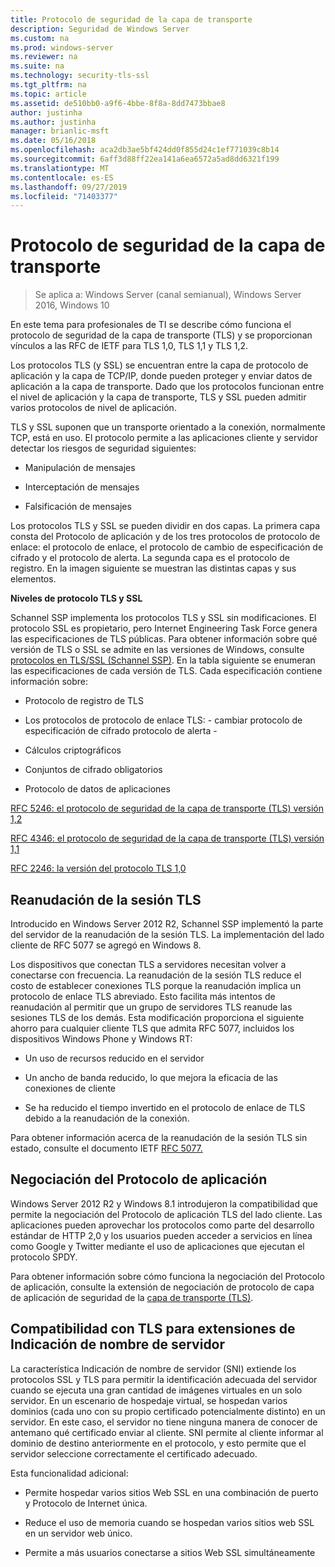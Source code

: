 ```yaml
---
title: Protocolo de seguridad de la capa de transporte
description: Seguridad de Windows Server
ms.custom: na
ms.prod: windows-server
ms.reviewer: na
ms.suite: na
ms.technology: security-tls-ssl
ms.tgt_pltfrm: na
ms.topic: article
ms.assetid: de510bb0-a9f6-4bbe-8f8a-8dd7473bbae8
author: justinha
ms.author: justinha
manager: brianlic-msft
ms.date: 05/16/2018
ms.openlocfilehash: aca2db3ae5bf424dd0f855d24c1ef771039c8b14
ms.sourcegitcommit: 6aff3d88ff22ea141a6ea6572a5ad8dd6321f199
ms.translationtype: MT
ms.contentlocale: es-ES
ms.lasthandoff: 09/27/2019
ms.locfileid: "71403377"
---
```

# <a name="transport-layer-security-protocol"></a>Protocolo de seguridad de la capa de transporte

>Se aplica a: Windows Server (canal semianual), Windows Server 2016, Windows 10

En este tema para profesionales de TI se describe cómo funciona el protocolo de seguridad de la capa de transporte (TLS) y se proporcionan vínculos a las RFC de IETF para TLS 1,0, TLS 1,1 y TLS 1,2.

Los protocolos TLS (y SSL) se encuentran entre la capa de protocolo de aplicación y la capa de TCP/IP, donde pueden proteger y enviar datos de aplicación a la capa de transporte. Dado que los protocolos funcionan entre el nivel de aplicación y la capa de transporte, TLS y SSL pueden admitir varios protocolos de nivel de aplicación.

TLS y SSL suponen que un transporte orientado a la conexión, normalmente TCP, está en uso. El protocolo permite a las aplicaciones cliente y servidor detectar los riesgos de seguridad siguientes:

-   Manipulación de mensajes

-   Interceptación de mensajes

-   Falsificación de mensajes

Los protocolos TLS y SSL se pueden dividir en dos capas. La primera capa consta del Protocolo de aplicación y de los tres protocolos de protocolo de enlace: el protocolo de enlace, el protocolo de cambio de especificación de cifrado y el protocolo de alerta. La segunda capa es el protocolo de registro. En la imagen siguiente se muestran las distintas capas y sus elementos.

**Niveles de protocolo TLS y SSL**


Schannel SSP implementa los protocolos TLS y SSL sin modificaciones. El protocolo SSL es propietario, pero Internet Engineering Task Force genera las especificaciones de TLS públicas. Para obtener información sobre qué versión de TLS o SSL se admite en las versiones de Windows, consulte [protocolos en TLS/SSL (Schannel SSP)](https://msdn.microsoft.com/library/windows/desktop/mt808159(v=vs.85).aspx). En la tabla siguiente se enumeran las especificaciones de cada versión de TLS. Cada especificación contiene información sobre:

-   Protocolo de registro de TLS

-   Los protocolos de protocolo de enlace TLS: \- cambiar protocolo de especificación de cifrado protocolo de alerta \-

-   Cálculos criptográficos

-   Conjuntos de cifrado obligatorios

-   Protocolo de datos de aplicaciones

[RFC 5246: el protocolo de seguridad de la capa de transporte (TLS) versión 1,2](http://tools.ietf.org/html/rfc5246)

[RFC 4346: el protocolo de seguridad de la capa de transporte (TLS) versión 1,1](http://tools.ietf.org/html/rfc4346)

[RFC 2246: la versión del protocolo TLS 1,0](http://tools.ietf.org/html/rfc2246)

## <a name="BKMK_SessionResumption"></a>Reanudación de la sesión TLS
Introducido en Windows Server 2012 R2, Schannel SSP implementó la parte del servidor de la reanudación de la sesión TLS. La implementación del lado cliente de RFC 5077 se agregó en Windows 8.

Los dispositivos que conectan TLS a servidores necesitan volver a conectarse con frecuencia. La reanudación de la sesión TLS reduce el costo de establecer conexiones TLS porque la reanudación implica un protocolo de enlace TLS abreviado. Esto facilita más intentos de reanudación al permitir que un grupo de servidores TLS reanude las sesiones TLS de los demás. Esta modificación proporciona el siguiente ahorro para cualquier cliente TLS que admita RFC 5077, incluidos los dispositivos Windows Phone y Windows RT:

-   Un uso de recursos reducido en el servidor

-   Un ancho de banda reducido, lo que mejora la eficacia de las conexiones de cliente

-   Se ha reducido el tiempo invertido en el protocolo de enlace de TLS debido a la reanudación de la conexión.

Para obtener información acerca de la reanudación de la sesión TLS sin estado, consulte el documento IETF [RFC 5077.](http://www.ietf.org/rfc/rfc5077)

## <a name="BKMK_AppProtocolNego"></a>Negociación del Protocolo de aplicación
 Windows Server 2012 R2 y Windows 8.1 introdujeron la compatibilidad que permite la negociación del Protocolo de aplicación TLS del lado cliente. Las aplicaciones pueden aprovechar los protocolos como parte del desarrollo estándar de HTTP 2,0 y los usuarios pueden acceder a servicios en línea como Google y Twitter mediante el uso de aplicaciones que ejecutan el protocolo SPDY.

Para obtener información sobre cómo funciona la negociación del Protocolo de aplicación, consulte la extensión de negociación de protocolo de capa de aplicación de seguridad de la [capa de transporte (TLS)](http://tools.ietf.org/search/draft-ietf-tls-applayerprotoneg-05).

## <a name="BKMK_SNI"></a>Compatibilidad con TLS para extensiones de Indicación de nombre de servidor
La característica Indicación de nombre de servidor (SNI) extiende los protocolos SSL y TLS para permitir la identificación adecuada del servidor cuando se ejecuta una gran cantidad de imágenes virtuales en un solo servidor. En un escenario de hospedaje virtual, se hospedan varios dominios (cada uno con su propio certificado potencialmente distinto) en un servidor. En este caso, el servidor no tiene ninguna manera de conocer de antemano qué certificado enviar al cliente. SNI permite al cliente informar al dominio de destino anteriormente en el protocolo, y esto permite que el servidor seleccione correctamente el certificado adecuado.

Esta funcionalidad adicional:

-   Permite hospedar varios sitios Web SSL en una combinación de puerto y Protocolo de Internet única.

-   Reduce el uso de memoria cuando se hospedan varios sitios web SSL en un servidor web único.

-   Permite a más usuarios conectarse a sitios Web SSL simultáneamente



